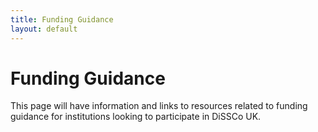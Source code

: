 ```yaml
---
title: Funding Guidance
layout: default
---
```


# Funding Guidance
This page will have information and links to resources related to funding guidance for institutions
looking to participate in DiSSCo UK.
